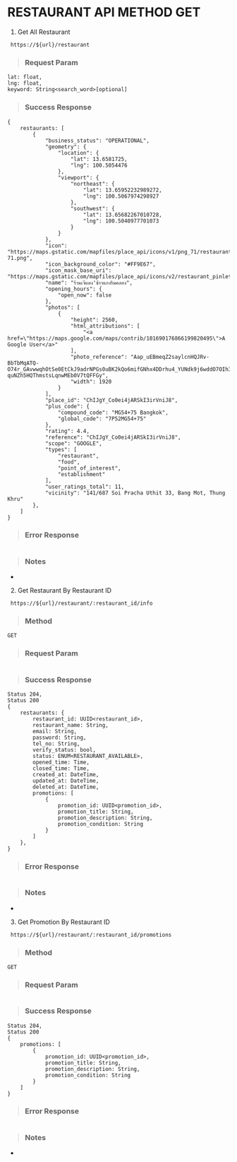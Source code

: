# RESTAURANT API METHOD GET

1. Get All Restaurant

` https://${url}/restaurant`

> ### Request Param

```
lat: float,
lng: float,
keyword: String<search_word>[optional]
```

> ### Success Response

```
{
    restaurants: [
        {
            "business_status": "OPERATIONAL",
            "geometry": {
                "location": {
                    "lat": 13.6581725,
                    "lng": 100.5054476
                },
                "viewport": {
                    "northeast": {
                        "lat": 13.65952232989272,
                        "lng": 100.5067974298927
                    },
                    "southwest": {
                        "lat": 13.65682267010728,
                        "lng": 100.5040977701073
                    }
                }
            },
            "icon": "https://maps.gstatic.com/mapfiles/place_api/icons/v1/png_71/restaurant-71.png",
            "icon_background_color": "#FF9E67",
            "icon_mask_base_uri": "https://maps.gstatic.com/mapfiles/place_api/icons/v2/restaurant_pinlet",
            "name": "ร้านเจ๊แดง'ข้าวแกงริมคลอง",
            "opening_hours": {
                "open_now": false
            },
            "photos": [
                {
                    "height": 2560,
                    "html_attributions": [
                        "<a href=\"https://maps.google.com/maps/contrib/101690176866199820495\">A Google User</a>"
                    ],
                    "photo_reference": "Aap_uEBmeqZ2saylcnHQJRv-BbTbMqATQ-O74r_GAvwwqhOtSe0EtCkJ9adrNPGs0uBK2kQo6mifGNhx4DDrhu4_YUNdk9j6wddO7OIh3etXQSpny2mFK6QYdFDuDgMdOyTPXW9XJEc3GQenBUJ30-quNZh5HQThmstsLqnwMEb0V7tQFFGy",
                    "width": 1920
                }
            ],
            "place_id": "ChIJgY_Co0ei4jARSkI3irVniJ8",
            "plus_code": {
                "compound_code": "MG54+75 Bangkok",
                "global_code": "7P52MG54+75"
            },
            "rating": 4.4,
            "reference": "ChIJgY_Co0ei4jARSkI3irVniJ8",
            "scope": "GOOGLE",
            "types": [
                "restaurant",
                "food",
                "point_of_interest",
                "establishment"
            ],
            "user_ratings_total": 11,
            "vicinity": "141/687 Soi Pracha Uthit 33, Bang Mot, Thung Khru"
        },
    ]
}
```

> ### Error Response

```

```

> ### Notes

-

2. Get Restaurant By Restaurant ID

` https://${url}/restaurant/:restaurant_id/info`

> ### Method

    GET

> ### Request Param

```

```

> ### Success Response

```
Status 204,
Status 200
{
    restaurants: {
        restaurant_id: UUID<restaurant_id>,
        restaurant_name: String,
        email: String,
        password: String,
        tel_no: String,
        verify_status: bool,
        status: ENUM<RESTAURANT_AVAILABLE>,
        opened_time: Time,
        closed_time: Time,
        created_at: DateTime,
        updated_at: DateTime,
        deleted_at: DateTime,
        promotions: [
            {
                promotion_id: UUID<promotion_id>,
                promotion_title: String,
                promotion_description: String,
                promotion_condition: String
            }
        ]
    },
}
```

> ### Error Response

```

```

> ### Notes

-

3. Get Promotion By Restaurant ID

` https://${url}/restaurant/:restaurant_id/promotions`

> ### Method

    GET

> ### Request Param

```

```

> ### Success Response

```
Status 204,
Status 200
{
    promotions: [
        {
            promotion_id: UUID<promotion_id>,
            promotion_title: String,
            promotion_description: String,
            promotion_condition: String
        }
    ]
}
```

> ### Error Response

```

```

> ### Notes

-
